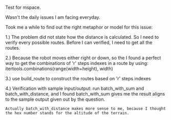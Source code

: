 Test for mspace.

Wasn't the daily issues I am facing everyday.

Took me a while to find out the right metaphor or model for this issue:

1.) The problem did not state how the distance is calculated.
So I need to verify every possible routes. Before I can verified, I need to get all the routes.

2.) Because the robot moves either right or down, so the I found a perfect way to get the combinations of 'r' steps indexes in a route by using:
itertools.combinations(range(width+height), width)

3.) use build_route to construct the routes based on 'r' steps indexes

4.) Verification with sample input/output: 
	run batch_with_sum and batch_with_distance, and I found batch_with_sum gives me the result aligns to the sample output given out by the question. 

	Actually batch_with_distance makes more sense to me, because I thought the hex number stands for the altitude of the terrain. 